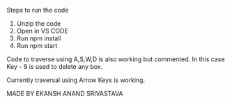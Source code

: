 Steps to run the code

1. Unzip the code
2. Open in VS CODE
3. Run npm install
4. Run npm start

Code to traverse using A,S,W,D is also working but commented. In this case Key - 9 is used to delete any box.

Currently traversal using Arrow Keys is working.

MADE BY EKANSH ANAND SRIVASTAVA
